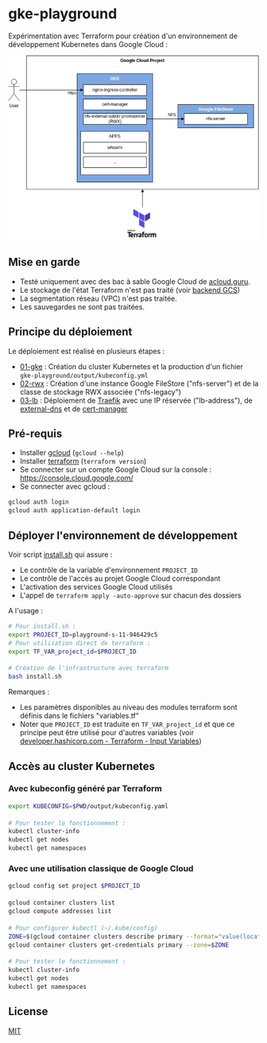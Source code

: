 # gke-playground

Expérimentation avec Terraform pour création d'un environnement de développement Kubernetes dans Google Cloud :

![docs/schema.drawio.png](docs/schema.drawio.png)

## Mise en garde

* Testé uniquement avec des bac à sable Google Cloud de [acloud.guru](https://learn.acloud.guru/).
* Le stockage de l'état Terraform n'est pas traité (voir [backend GCS](https://developer.hashicorp.com/terraform/language/settings/backends/gcs))
* La segmentation réseau (VPC) n'est pas traitée.
* Les sauvegardes ne sont pas traitées.

## Principe du déploiement

Le déploiement est réalisé en plusieurs étapes :

* [01-gke](01-gke) : Création du cluster Kubernetes et la production d'un fichier `gke-playground/output/kubeconfig.yml`
* [02-rwx](02-rwx) : Création d'une instance Google FileStore ("nfs-server") et de la classe de stockage RWX associée ("nfs-legacy")
* [03-lb](03-lb) : Déploiement de [Traefik](https://doc.traefik.io/traefik/) avec une IP réservée ("lb-address"), de [external-dns](https://github.com/kubernetes-sigs/external-dns) et de [cert-manager](https://cert-manager.io/)

## Pré-requis

* Installer [gcloud](https://cloud.google.com/sdk/docs/install) (`gcloud --help`)
* Installer [terraform](https://developer.hashicorp.com/terraform/downloads) (`terraform version`)
* Se connecter sur un compte Google Cloud sur la console : https://console.cloud.google.com/
* Se connecter avec gcloud :

```bash
gcloud auth login
gcloud auth application-default login
```

## Déployer l'environnement de développement

Voir script [install.sh](install.sh) qui assure :

* Le contrôle de la variable d'environnement `PROJECT_ID`
* Le contrôle de l'accès au projet Google Cloud correspondant
* L'activation des services Google Cloud utilisés
* L'appel de `terraform apply -auto-approve` sur chacun des dossiers

A l'usage :

```bash
# Pour install.sh :
export PROJECT_ID=playground-s-11-946429c5
# Pour utilisation direct de terraform :
export TF_VAR_project_id=$PROJECT_ID

# Création de l'infrastructure avec terraform
bash install.sh
```

Remarques :

* Les paramètres disponibles au niveau des modules terraform sont définis dans le fichiers "variables.tf"
* Noter que `PROJECT_ID` est traduite en `TF_VAR_project_id` et que ce principe peut être utilisé pour d'autres variables (voir [developer.hashicorp.com - Terraform - Input Variables](https://developer.hashicorp.com/terraform/language/values/variables))

## Accès au cluster Kubernetes

### Avec kubeconfig généré par Terraform

```bash
export KUBECONFIG=$PWD/output/kubeconfig.yaml

# Pour tester le fonctionnement :
kubectl cluster-info
kubectl get nodes
kubectl get namespaces
```

### Avec une utilisation classique de Google Cloud

```bash
gcloud config set project $PROJECT_ID

gcloud container clusters list
gcloud compute addresses list

# Pour configurer kubectl (~/.kube/config)
ZONE=$(gcloud container clusters describe primary --format="value(location)")
gcloud container clusters get-credentials primary --zone=$ZONE

# Pour tester le fonctionnement :
kubectl cluster-info
kubectl get nodes
kubectl get namespaces
```

## License

[MIT](LICENSE)

